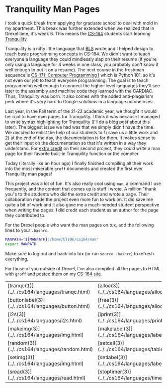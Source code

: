 # Tranquility Man Pages

I took a quick break from applying for graduate school to deal with mold in my
apartment.
This break was further extended when we realized that in Drexel time, it's week
6.
This means the [CS-164](../..//cs164/) students start learning
[Tranquility](https://www.cs.drexel.edu/~bls96/tranquility.pdf).

Tranquility is a nifty little language that
[BLS](https://www.cs.drexel.edu/~bls96/) wrote and I helped design to teach
basic programming concepts in CS-164.
We didn't want to teach everyone a language they could mindlessly slap on their
resume (if you're only using a language for 4 weeks in one class, you probably
don't know it well enough to put it on a resume).
The next course in the freshman sequence is
[CS-171: Computer Programming I](https://catalog.drexel.edu/search/?P=CS%20171)
which is Python 101, so it's not even our job to teach everyone programming.
The goal is to teach programming well enough to connect the higher-level
languages they'll see later to the assembly and machine code they learned with
the CARDIAC.
Thus, Tranquility was born.
It also comes with the added anti-plagiarism perk where it's very hard to Google
solutions in a language no one uses.

Last year, in the Fall term of the 21-22 academic year, we thought it would be
cool to have man pages for Tranquility.
I think it was because I managed to write syntax highlighting for Tranquility
(I'll do a blog post about this later).
The biggest issue we had was that we simply didn't have the time.
We decided to enlist the help of our students to 1) save us a little work and 2)
at the end of the day, the documentation is for them.
It makes sense to get their input on the documentation so that it's written in a
way they understand.
For [extra credit](../../cs164/labs/man_fa21.html) on their second project, they
could write a man page for their favorite built-in Tranquility function or the
compiler.

Today (literally like an hour ago) I finally finished compiling all their work
into the most miserable `groff` documents and created the first ever Tranquility
man pages!

This project was a lot of fun.
It's also really cool using `man`, a command I use frequently, and the content
that comes up is stuff I wrote.
A million "thank you"s to the students who did the extra credit and wrote a
page.
Their collaboration made the project even more fun to work on.
It did save me quite a bit of work and it also gave me a much-needed student
perspective when writing the pages.
I did credit each student as an author for the page they contributed to.

For the Drexel people who want the man pages on tux, add the following lines to
your `.bashrc`.

```bash
MANPATH="${MANPATH}:/home/bls96/cs164/man"
export MANPATH
```

Make sure to log out and back into tux (or run `source .bashrc`) to refresh
everything.

For those of you outside of Drexel, I've also compiled all the pages to HTML
with `groff` and posted them on my [CS-164 site](../../cs164/).

<center>
<table>
<tr>
<td>[tranqc(1)](../../cs164/languages/tranqc.html)</td>
<td>[alloc(3)](../../cs164/languages/alloc.html)</td>
<td>[button(3)](../../cs164/languages/button.html)</td>
</tr>
<tr>
<td>[buttonlabel(3)](../../cs164/languages/button.html)</td>
<td>[free(3)](../../cs164/languages/alloc.html)</td>
<td>[html(3)](../../cs164/languages/html.html)</td>
</tr>
<tr>
<td>[i2s(3)](../../cs164/languages/i2s.html)</td>
<td>[iprint(3)](../../cs164/languages/print.html)</td>
<td>[iread(3)](../../cs164/languages/read.html)</td>
</tr>
<tr>
<td>[makeimg(3)](../../cs164/languages/img.html)</td>
<td>[makelabel(3)](../../cs164/languages/label.html)</td>
<td>[maketable(3)](../../cs164/languages/table.html)</td>
</tr>
<tr>
<td>[random(3)](../../cs164/languages/random.html)</td>
<td>[setcell(3)](../../cs164/languages/table.html)</td>
<td>[setcellcolor(3)](../../cs164/languages/table.html)</td>
</tr>
<tr>
<td>[setimg(3)](../../cs164/languages/img.html)</td>
<td>[setlabel(3)](../../cs164/languages/label.html)</td>
<td>[sprint(3)](../../cs164/languages/print.html)</td>
</tr>
<tr>
<td>[sread(3)](../../cs164/languages/read.html)</td>
<td>[stoptimer(3)](../../cs164/languages/timer.html)</td>
<td>[timer(3)](../../cs164/languages/timer.html)</td>
</tr>
</table>
</center>
